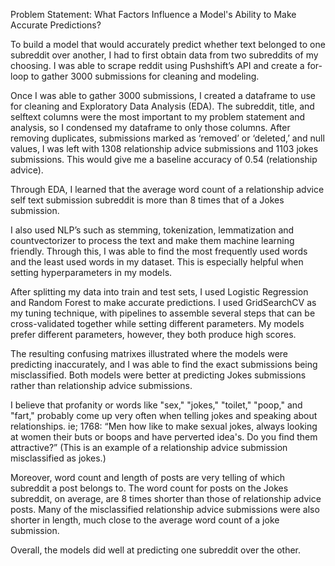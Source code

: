 Problem Statement: What Factors Influence a Model's Ability to Make Accurate Predictions? 

To build a model that would accurately predict whether text belonged to one subreddit over another, I had to first obtain data from two subreddits of my choosing. 
I was able to scrape reddit using Pushshift’s API and create a for-loop to gather 3000 submissions for cleaning and modeling. 

Once I was able to gather 3000 submissions, I created a dataframe to use for cleaning and Exploratory Data Analysis (EDA). The subreddit, title, and selftext columns were the most important to my problem statement and analysis, so I condensed my dataframe to only those columns. After removing duplicates, submissions marked as ‘removed’ or ‘deleted,’ and null values, I was left with 1308 relationship advice submissions and 1103 jokes submissions. This would give me a baseline accuracy of 0.54 (relationship advice). 

Through EDA, I learned that the average word count of a relationship advice self text submission subreddit is more than 8 times that of a Jokes submission. 

I also used NLP’s such as stemming, tokenization, lemmatization and countvectorizer to process the text and make them machine learning friendly. Through this, I was able to find the most frequently used words and the least used words in my dataset. This is especially helpful when setting hyperparameters in my models. 

After splitting my data into train and test sets, I used Logistic Regression and Random Forest to make accurate predictions. I used GridSearchCV as my tuning technique, with pipelines to assemble several steps that can be cross-validated together while setting different parameters. My models prefer different parameters, however, they both produce high scores. 

The resulting confusing matrixes illustrated where the models were predicting inaccurately, and I was able to find the exact submissions being misclassified. Both models were better at predicting Jokes submissions rather than relationship advice submissions. 

I believe that profanity or words like "sex," "jokes," "toilet," "poop," and "fart," probably come up very often when telling jokes and speaking about relationships. 
ie; 1768: “Men how like to make sexual jokes, always looking at women their buts or boops and have perverted idea's. Do you find them attractive?” (This is an example of a relationship advice submission misclassified as jokes.)

Moreover, word count and length of posts are very telling of which subreddit a post belongs to. The word count for posts on the Jokes subreddit, on average, are 8 times shorter than those of relationship advice posts. Many of the misclassified relationship advice submissions were also shorter in length, much close to the average word count of a  joke submission. 

Overall, the models did well at predicting one subreddit over the other.  

